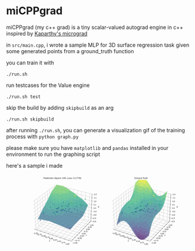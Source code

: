 # miCPPgrad
miCPPgrad (my c++ grad) is a tiny scalar-valued autograd engine in c++ inspired by [Kaparthy's micrograd]([url](https://github.com/karpathy/micrograd))

in `src/main.cpp`, i wrote a sample MLP for 3D surface regression task given some generated points from a ground_truth function

you can train it with
```shell
./run.sh
```

run testcases for the Value engine
```shell
./run.sh test
```

skip the build by adding `skipbuild` as an arg
```shell
./run.sh skipbuild
```

after running `./run.sh`, you can generate a visualization gif of the training process with `python graph.py`

please make sure you have `matplotlib` and `pandas` installed in your environment to run the graphing script

here's a sample i made
![](https://github.com/16BitNarwhal/miCPPgrad/blob/dev/neural_network_3d_graph_demo.gif?raw=true)
